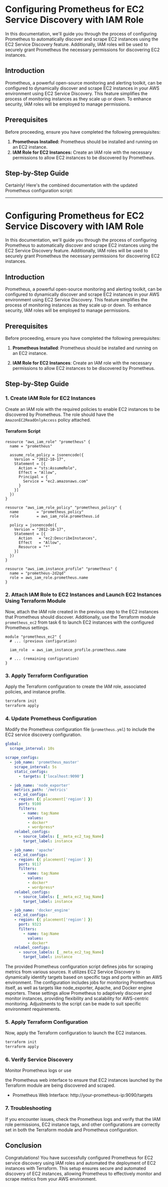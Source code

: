 # Configuring Prometheus for EC2 Service Discovery with IAM Role

In this documentation, we'll guide you through the process of configuring Prometheus to automatically discover and scrape EC2 instances using the EC2 Service Discovery feature. Additionally, IAM roles will be used to securely grant Prometheus the necessary permissions for discovering EC2 instances.

## Introduction

Prometheus, a powerful open-source monitoring and alerting toolkit, can be configured to dynamically discover and scrape EC2 instances in your AWS environment using EC2 Service Discovery. This feature simplifies the process of monitoring instances as they scale up or down. To enhance security, IAM roles will be employed to manage permissions.

## Prerequisites

Before proceeding, ensure you have completed the following prerequisites:

1. **Prometheus Installed:** Prometheus should be installed and running on an EC2 instance.
2. **IAM Role for EC2 Instances:** Create an IAM role with the necessary permissions to allow EC2 instances to be discovered by Prometheus.

## Step-by-Step Guide
Certainly! Here's the combined documentation with the updated Prometheus configuration script:

---

# Configuring Prometheus for EC2 Service Discovery with IAM Role

In this documentation, we'll guide you through the process of configuring Prometheus to automatically discover and scrape EC2 instances using the EC2 Service Discovery feature. Additionally, IAM roles will be used to securely grant Prometheus the necessary permissions for discovering EC2 instances.

## Introduction

Prometheus, a powerful open-source monitoring and alerting toolkit, can be configured to dynamically discover and scrape EC2 instances in your AWS environment using EC2 Service Discovery. This feature simplifies the process of monitoring instances as they scale up or down. To enhance security, IAM roles will be employed to manage permissions.

## Prerequisites

Before proceeding, ensure you have completed the following prerequisites:

1. **Prometheus Installed**: Prometheus should be installed and running on an EC2 instance.

2. **IAM Role for EC2 Instances**: Create an IAM role with the necessary permissions to allow EC2 instances to be discovered by Prometheus.

## Step-by-Step Guide

### 1. Create IAM Role for EC2 Instances

Create an IAM role with the required policies to enable EC2 instances to be discovered by Prometheus. The role should have the `AmazonEC2ReadOnlyAccess` policy attached.

#### Terraform Script

```hcl
resource "aws_iam_role" "prometheus" {
  name = "prometheus"

  assume_role_policy = jsonencode({
    Version = "2012-10-17",
    Statement = [{
      Action = "sts:AssumeRole",
      Effect = "Allow",
      Principal = {
        Service = "ec2.amazonaws.com"
      }
    }]
  })
}

resource "aws_iam_role_policy" "prometheus_policy" {
  name        = "prometheus_policy"
  role        = aws_iam_role.prometheus.id

  policy = jsonencode({
    Version = "2012-10-17",
    Statement = [{
      Action   = "ec2:DescribeInstances",
      Effect   = "Allow",
      Resource = "*"
    }]
  })
}

resource "aws_iam_instance_profile" "prometheus" {
  name = "prometheus-2d2qd"
  role = aws_iam_role.prometheus.name
}
```

### 2. Attach IAM Role to EC2 Instances and Launch EC2 Instances Using Terraform Module

Now, attach the IAM role created in the previous step to the EC2 instances that Prometheus should discover. Additionally, use the Terraform module `prometheus_ec2` from task 6 to launch EC2 instances with the configured Prometheus settings.


   ```hcl
   module "prometheus_ec2" {
     # ... (previous configuration)
   
     iam_role  = aws_iam_instance_profile.prometheus.name
   
     # ... (remaining configuration)
   }
   ```

### 3. Apply Terraform Configuration

Apply the Terraform configuration to create the IAM role, associated policies, and instance profile.

```bash
terraform init
terraform apply
```

### 4. Update Prometheus Configuration

Modify the Prometheus configuration file (`prometheus.yml`) to include the EC2 service discovery configuration.

```yaml
global:
  scrape_interval: 10s

scrape_configs:
  - job_name: 'prometheus_master'
    scrape_interval: 5s
    static_configs:
      - targets: ['localhost:9090']

  - job_name: 'node_exporter'
    metrics_path: '/metrics'
    ec2_sd_configs:
    - region: {{ placement['region'] }}
      port: 9100
      filters:
        - name: tag:Name
          values:
          - docker*
          - wordpress*
    relabel_configs:
      - source_labels: [__meta_ec2_tag_Name]
        target_label: instance

  - job_name: 'apache'
    ec2_sd_configs:
    - region: {{ placement['region'] }}
      port: 9117
      filters:
        - name: tag:Name
          values:
          - docker*
          - wordpress*
    relabel_configs:
      - source_labels: [__meta_ec2_tag_Name]
        target_label: instance

  - job_name: 'docker_engine'
    ec2_sd_configs:
    - region: {{ placement['region'] }}
      port: 9323
      filters:
        - name: tag:Name
          values:
          - docker*
    relabel_configs:
      - source_labels: [__meta_ec2_tag_Name]
        target_label: instance
```
The provided Prometheus configuration script defines jobs for scraping metrics from various sources. It utilizes EC2 Service Discovery to dynamically identify targets based on specific tags and ports within an AWS environment. The configuration includes jobs for monitoring Prometheus itself, as well as targets like node_exporter, Apache, and Docker engine exporters. These settings allow Prometheus to adaptively discover and monitor instances, providing flexibility and scalability for AWS-centric monitoring. Adjustments to the script can be made to suit specific environment requirements.

### 5. Apply Terraform Configuration

Now, apply the Terraform configuration to launch the EC2 instances.

```bash
terraform init
terraform apply
```

### 6. Verify Service Discovery

Monitor Prometheus logs or use

 the Prometheus web interface to ensure that EC2 instances launched by the Terraform module are being discovered and scraped.

- Prometheus Web Interface: http://your-prometheus-ip:9090/targets

### 7. Troubleshooting

If you encounter issues, check the Prometheus logs and verify that the IAM role permissions, EC2 instance tags, and other configurations are correctly set in both the Terraform module and Prometheus configuration.

## Conclusion

Congratulations! You have successfully configured Prometheus for EC2 service discovery using IAM roles and automated the deployment of EC2 instances with Terraform. This setup ensures secure and automated discovery of EC2 instances, allowing Prometheus to effectively monitor and scrape metrics from your AWS environment.